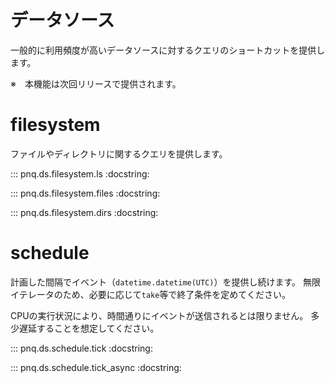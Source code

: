 # データソース

一般的に利用頻度が高いデータソースに対するクエリのショートカットを提供します。

※　本機能は次回リリースで提供されます。

# filesystem

ファイルやディレクトリに関するクエリを提供します。

::: pnq.ds.filesystem.ls
    :docstring:

::: pnq.ds.filesystem.files
    :docstring:

::: pnq.ds.filesystem.dirs
    :docstring:

# schedule

計画した間隔でイベント（`datetime.datetime(UTC)`）を提供し続けます。
無限イテレータのため、必要に応じて`take`等で終了条件を定めてください。

CPUの実行状況により、時間通りにイベントが送信されるとは限りません。
多少遅延することを想定してください。

::: pnq.ds.schedule.tick
    :docstring:

::: pnq.ds.schedule.tick_async
    :docstring:

